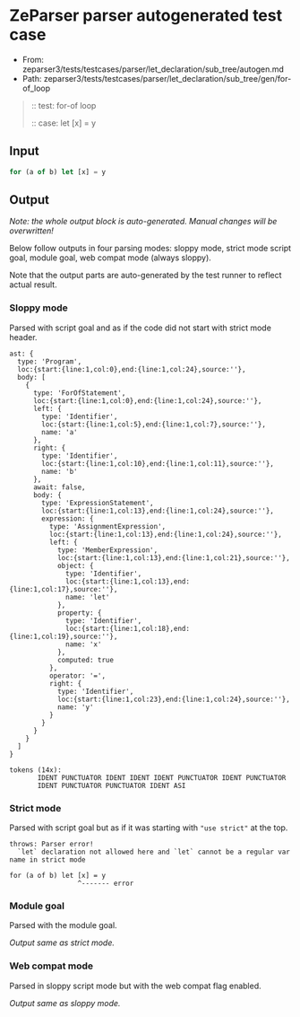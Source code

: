# ZeParser parser autogenerated test case

- From: zeparser3/tests/testcases/parser/let_declaration/sub_tree/autogen.md
- Path: zeparser3/tests/testcases/parser/let_declaration/sub_tree/gen/for-of_loop

> :: test: for-of loop
>
> :: case: let [x] = y

## Input


`````js
for (a of b) let [x] = y
`````

## Output

_Note: the whole output block is auto-generated. Manual changes will be overwritten!_

Below follow outputs in four parsing modes: sloppy mode, strict mode script goal, module goal, web compat mode (always sloppy).

Note that the output parts are auto-generated by the test runner to reflect actual result.

### Sloppy mode

Parsed with script goal and as if the code did not start with strict mode header.

`````
ast: {
  type: 'Program',
  loc:{start:{line:1,col:0},end:{line:1,col:24},source:''},
  body: [
    {
      type: 'ForOfStatement',
      loc:{start:{line:1,col:0},end:{line:1,col:24},source:''},
      left: {
        type: 'Identifier',
        loc:{start:{line:1,col:5},end:{line:1,col:7},source:''},
        name: 'a'
      },
      right: {
        type: 'Identifier',
        loc:{start:{line:1,col:10},end:{line:1,col:11},source:''},
        name: 'b'
      },
      await: false,
      body: {
        type: 'ExpressionStatement',
        loc:{start:{line:1,col:13},end:{line:1,col:24},source:''},
        expression: {
          type: 'AssignmentExpression',
          loc:{start:{line:1,col:13},end:{line:1,col:24},source:''},
          left: {
            type: 'MemberExpression',
            loc:{start:{line:1,col:13},end:{line:1,col:21},source:''},
            object: {
              type: 'Identifier',
              loc:{start:{line:1,col:13},end:{line:1,col:17},source:''},
              name: 'let'
            },
            property: {
              type: 'Identifier',
              loc:{start:{line:1,col:18},end:{line:1,col:19},source:''},
              name: 'x'
            },
            computed: true
          },
          operator: '=',
          right: {
            type: 'Identifier',
            loc:{start:{line:1,col:23},end:{line:1,col:24},source:''},
            name: 'y'
          }
        }
      }
    }
  ]
}

tokens (14x):
       IDENT PUNCTUATOR IDENT IDENT IDENT PUNCTUATOR IDENT PUNCTUATOR
       IDENT PUNCTUATOR PUNCTUATOR IDENT ASI
`````

### Strict mode

Parsed with script goal but as if it was starting with `"use strict"` at the top.

`````
throws: Parser error!
  `let` declaration not allowed here and `let` cannot be a regular var name in strict mode

for (a of b) let [x] = y
                 ^------- error
`````


### Module goal

Parsed with the module goal.

_Output same as strict mode._

### Web compat mode

Parsed in sloppy script mode but with the web compat flag enabled.

_Output same as sloppy mode._
